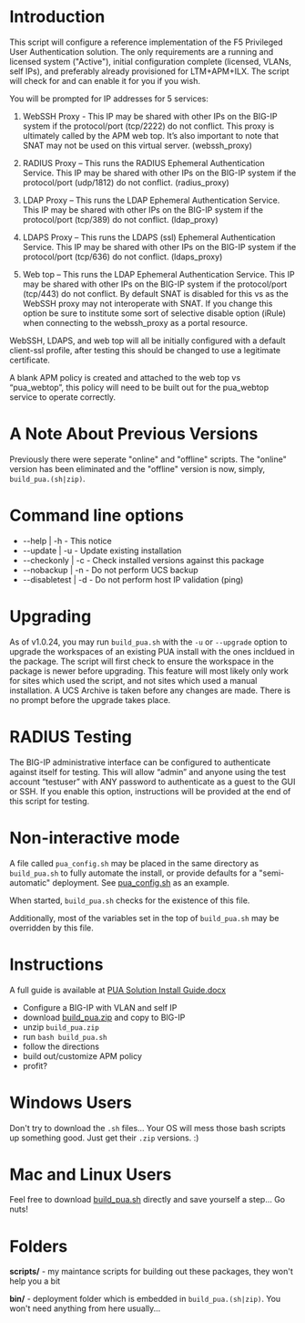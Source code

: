 # Introduction

This script will configure a reference implementation of the F5 Privileged User Authentication
solution. The only requirements are a running and licensed system ("Active"), initial configuration complete (licensed, VLANs, self IPs), and preferably already provisioned for LTM+APM+ILX. The script will check for and can enable it for you if you wish.

You will be prompted for IP addresses for 5 services:

1. WebSSH Proxy - This IP may be shared with other IPs on the BIG-IP system if the protocol/port (tcp/2222) do not conflict. This proxy is ultimately called by the APM web top. It’s also important to note that SNAT may not be used on this virtual server. (webssh_proxy)

2. RADIUS Proxy – This runs the RADIUS Ephemeral Authentication Service. This IP may be shared with other IPs on the BIG-IP system if the protocol/port (udp/1812) do not conflict. (radius_proxy)

3. LDAP Proxy – This runs the LDAP Ephemeral Authentication Service. This IP may be shared with other IPs on the BIG-IP system if the protocol/port (tcp/389) do not conflict. (ldap_proxy)

4. LDAPS Proxy – This runs the LDAPS (ssl) Ephemeral Authentication Service. This IP may be shared with other IPs on the BIG-IP system if the protocol/port (tcp/636) do not conflict. (ldaps_proxy)

5. Web top – This runs the LDAP Ephemeral Authentication Service. This IP may be shared with other IPs on the BIG-IP system if the protocol/port (tcp/443) do not conflict. By default SNAT is disabled for this vs as the WebSSH proxy may not interoperate with SNAT. If you change this option be sure to institute some sort of selective disable option (iRule) when connecting to the webssh_proxy as a portal resource.

WebSSH, LDAPS, and web top will all be initially configured with a default client-ssl profile, after testing this should be changed to use a legitimate certificate.

A blank APM policy is created and attached to the web top vs “pua_webtop”, this policy will need to be built out for the pua_webtop service to operate correctly.

# A Note About Previous Versions
Previously there were seperate "online" and "offline" scripts. The "online" version has been eliminated and the "offline" version is now, simply, `build_pua.(sh|zip)`.

# Command line options
 - --help | -h - This notice
 - --update | -u - Update existing installation
 - --checkonly | -c - Check installed versions against this package
 - --nobackup | -n - Do not perform UCS backup
 - --disabletest | -d - Do not perform host IP validation (ping)

# Upgrading
As of v1.0.24, you may run `build_pua.sh` with the `-u` or `--upgrade` option to upgrade the workspaces of an existing PUA install with the ones incldued in the package. The script will first check to ensure the workspace in the package is newer before upgrading. This feature will most likely only work for sites which used the script, and not sites which used a manual installation. A UCS Archive is taken before any changes are made. There is no prompt before the upgrade takes place.

# RADIUS Testing

The BIG-IP administrative interface can be configured to authenticate against itself for testing. This will allow “admin” and anyone using the test account “testuser” with ANY password to authenticate as a guest to the GUI or SSH. If you enable this option, instructions will be provided at the end of this script for testing.

# Non-interactive mode
A file called `pua_config.sh` may be placed in the same directory as `build_pua.sh` to fully automate the install, or provide defaults for a "semi-automatic" deployment. See [pua_config.sh](https://github.com/billchurch/f5-pua/blob/master/pua_config.sh) as an example.

When started, `build_pua.sh` checks for the existence of this file.

Additionally, most of the variables set in the top of `build_pua.sh` may be overridden by this file.

# Instructions
A full guide is available at [PUA Solution Install Guide.docx](https://raw.githubusercontent.com/billchurch/f5-pua/master/docs/PUA%20Solution%20Install%20Guide.docx)

- Configure a BIG-IP with VLAN and self IP
- download [build_pua.zip](https://github.com/billchurch/f5-pua/releases/download/1.0.24/build_pua.zip) and copy to BIG-IP
- unzip `build_pua.zip`
- run `bash build_pua.sh`
- follow the directions
- build out/customize APM policy
- profit?

# Windows Users

Don't try to download the `.sh` files... Your OS will mess those bash scripts up something good. Just get their `.zip` versions. :)

# Mac and Linux Users

Feel free to download [build_pua.sh](https://github.com/billchurch/f5-pua/blob/master/bin/build_pua.sh) directly and save yourself a step... Go nuts!

# Folders
**scripts/** - my maintance scripts for building out these packages, they won't help you a bit

**bin/** - deployment folder which is embedded in `build_pua.(sh|zip)`. You won't need anything from here usually...
